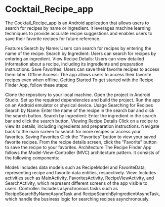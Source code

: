 # Cocktail_Recipe_app

The Cocktail_Recipe_app is an Android application that allows users to search for recipes by name or ingredient. It leverages machine learning techniques to provide accurate recipe suggestions and enables users to save their favorite recipes for future reference.

Features
Search by Name: Users can search for recipes by entering the name of the recipe.
Search by Ingredient: Users can search for recipes by entering an ingredient.
View Recipe Details: Users can view detailed information about a recipe, including its ingredients and preparation instructions.
Save Favorites: Users can save their favorite recipes to access them later.
Offline Access: The app allows users to access their favorite recipes even when offline.
Getting Started
To get started with the Recipe Finder App, follow these steps:

Clone the repository to your local machine.
Open the project in Android Studio.
Set up the required dependencies and build the project.
Run the app on an Android emulator or physical device.
Usage
Searching for Recipes
Search by Name: Enter the name of the recipe in the search bar and click the search button.
Search by Ingredient: Enter the ingredient in the search bar and click the search button.
Viewing Recipe Details
Click on a recipe to view its details, including ingredients and preparation instructions.
Navigate back to the main screen to search for more recipes or access your favorites.
Saving Favorites
Click the "Favorites" button to view your saved favorite recipes.
From the recipe details screen, click the "Favorite" button to save the recipe to your favorites.
Architecture
The Recipe Finder App follows the Model-View-Controller (MVC) architecture pattern. It consists of the following components:

Model: Includes data models such as RecipeModel and FavoriteData, representing recipe and favorite data entities, respectively.
View: Includes activities such as MainActivity, FavoritesActivity, RecipeViewActivity, and SearchActivity, which represent different screens of the app visible to users.
Controller: Includes asynchronous tasks such as RecipeSearchByNameAsyncTask and RecipeSearchByIngredientAsyncTask, which handle the business logic for searching recipes asynchronously.
